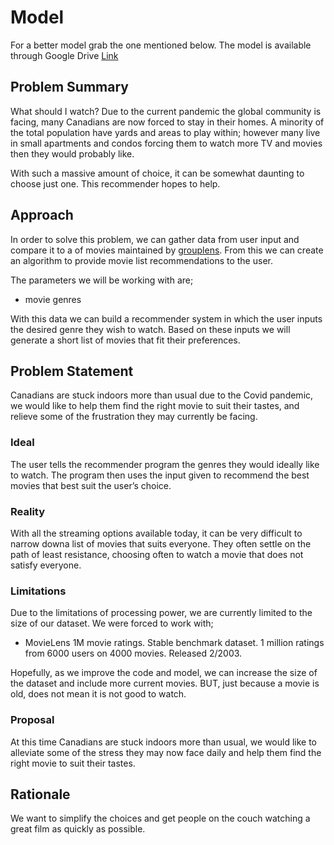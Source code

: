 # Model
For a better model grab the one mentioned below.
The model is available through Google Drive 
[Link](https://drive.google.com/file/d/1Og8cjnlB9Z0SmW8iw6ze-mY2tomjMKMF/view?usp=sharing)

## Problem Summary

What should I watch? Due to the current pandemic the global community is facing, many Canadians are now forced to stay in their homes. A minority of the total population have yards and areas to play within; however many live in small apartments and condos forcing them to watch more TV and movies then they would probably like.

With such a massive amount of choice, it can be somewhat daunting to choose just one. This recommender hopes to help.

## Approach

In order to solve this problem, we can gather data from user input and compare it to a of movies maintained by [grouplens](https://grouplens.org/). From this we can create an algorithm to provide movie list recommendations to the user.

The parameters we will be working with are; 

* movie genres

With this data we can build a recommender system in which the user inputs the desired genre they wish to watch. Based on these inputs we will generate a short list of movies that fit their preferences.

## Problem Statement

Canadians are stuck indoors more than usual due to the Covid pandemic, we would like to help them find the right movie to suit their tastes, and relieve some of the frustration they may currently be facing.

### Ideal

The user tells the recommender program the genres they would ideally like to watch. The program then uses the input given to recommend the best movies that best suit the user’s choice.

### Reality

With all the streaming options available today, it can be very difficult to narrow downa list of movies that suits everyone. They often settle on the path of least resistance, choosing often to watch a movie that does not satisfy everyone.

### Limitations

Due to the limitations of processing power, we are currently limited to the size of our dataset. We were forced to work with;

- MovieLens 1M movie ratings. Stable benchmark dataset. 1 million ratings from 6000 users on 4000 movies. Released 2/2003.

Hopefully, as we improve the code and model, we can increase the size of the dataset and include more current movies. BUT, just because a movie is old, does not mean it is not good to watch.

### Proposal

At this time Canadians are stuck indoors more than usual, we would like to alleviate some of the stress they may now face daily and help them find the right movie to suit their tastes.

## Rationale

We want to simplify the choices and get people on the couch watching a great film as quickly as possible.

